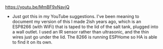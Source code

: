 

https://youtu.be/MmBF9xNavjQ
- Just got this in my YouTube suggestions. I've been meaning to document my version of this I made 2ish years ago, which is an ESP8266 (with WiFi) that is taped to the lid of the salt tank, plugged into a wall outlet. I used an IR sensor rather than ultrasonic, and the thin wires just go under the lid. The 8266 is running ESPHome so HA is able to find it on its own.

